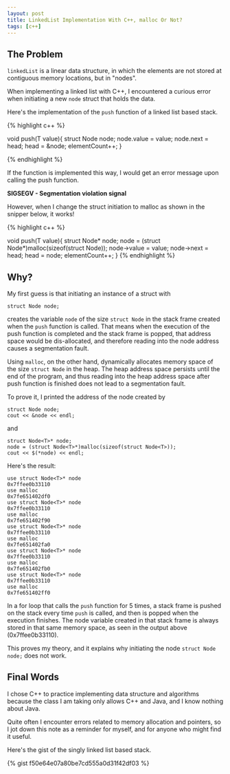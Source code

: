 ```yaml
---
layout: post
title: LinkedList Implementation With C++, malloc Or Not?
tags: [c++]
---
```


## The Problem

```linkedList``` is a linear data structure, in which the elements are not stored at contiguous memory locations, but in "nodes".

When implementing a linked list with C++, I encountered a curious error when initiating a new ```node``` struct that holds the data.

Here's the implementation of the ```push``` function of a linked list based stack.

{% highlight c++ %}

void push(T value){
    struct Node<T> node;
    node.value = value;
    node.next = head;
    head = &node;
    elementCount++;
  }

{% endhighlight %}

If the function is implemented this way, I would get an error message upon calling the push function.

<strong>SIGSEGV - Segmentation violation signal</strong>

However, when I change the struct initiation to malloc as shown in the snipper below, it works!

{% highlight c++ %}

void push(T value){
    struct Node<T>* node;
    node = (struct Node<T>*)malloc(sizeof(struct Node<T>));
    node->value = value;
    node->next = head;
    head = node;
    elementCount++;
  }
{% endhighlight %}


## Why?

My first guess is that initiating an instance of a struct with

```struct Node node;```

creates the variable ```node``` of the size ```struct Node``` in the stack frame created when the ```push``` function is called. That means when the execution of the push function is completed and the stack frame is popped, that address space would be dis-allocated, and therefore reading into the node address causes a segmentation fault.

Using ```malloc```, on the other hand, dynamically allocates memory space of the size ```struct Node``` in the heap. The heap address space persists until the end of the program, and thus reading into the heap address space after push function is finished does not lead to a segmentation fault.

To prove it, I printed the address of the node created by

```
struct Node node;
cout << &node << endl;
```

and

```
struct Node<T>* node;
node = (struct Node<T>*)malloc(sizeof(struct Node<T>));
cout << $(*node) << endl;
```

Here's the result:

```
use struct Node<T>* node
0x7ffee0b33110
use malloc
0x7fe651402df0
use struct Node<T>* node
0x7ffee0b33110
use malloc
0x7fe651402f90
use struct Node<T>* node
0x7ffee0b33110
use malloc
0x7fe651402fa0
use struct Node<T>* node
0x7ffee0b33110
use malloc
0x7fe651402fb0
use struct Node<T>* node
0x7ffee0b33110
use malloc
0x7fe651402ff0
```

In a for loop that calls the ```push``` function for 5 times, a stack frame is pushed on the stack every time ```push``` is called, and then is popped when the execution finishes. The node variable created in that stack frame is always stored in that same memory space, as seen in the output above (0x7ffee0b33110).


This proves my theory, and it explains why initiating the node ```struct Node node;``` does not work.

## Final Words

I chose C++ to practice implementing data structure and algorithms because the class I am taking only allows C++ and Java, and I know nothing about Java.

Quite often I encounter errors related to memory allocation and pointers, so I jot down this note as a reminder for myself, and for anyone who might find it useful.

Here's the gist of the singly linked list based stack.

{% gist f50e64e07a80be7cd555a0d31f42df03 %}
